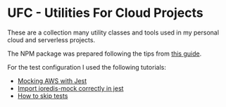 # UFC - Utilities For Cloud Projects

These are a collection many utility classes and tools used in my personal cloud and serverless projects.

The NPM package was prepared following the tips from [this guide](https://itnext.io/step-by-step-building-and-publishing-an-npm-typescript-package-44fe7164964c).

For the test configuration I used the following tutorials:

* [Mocking AWS with Jest](https://dev.to/elthrasher/mocking-aws-with-jest-and-typescript-199i)
* [Import ioredis-mock correctly in jest](https://9to5tutorial.com/typescript-import-ioredis-mock-correctly-in-jest)
* [How to skip tests](https://codewithhugo.com/run-skip-single-jest-test/)